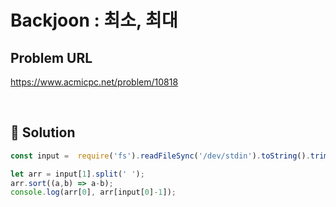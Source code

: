 # Backjoon : 최소, 최대

## Problem URL
https://www.acmicpc.net/problem/10818

<br/>

## 🚩 Solution
```js
const input =  require('fs').readFileSync('/dev/stdin').toString().trim().split('\n');

let arr = input[1].split(' ');
arr.sort((a,b) => a-b);
console.log(arr[0], arr[input[0]-1]);
```